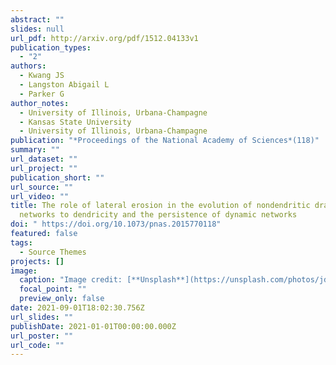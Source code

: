 ```yaml
---
abstract: ""
slides: null
url_pdf: http://arxiv.org/pdf/1512.04133v1
publication_types:
  - "2"
authors:
  - Kwang JS
  - Langston Abigail L
  - Parker G
author_notes:
  - University of Illinois, Urbana-Champagne
  - Kansas State University
  - University of Illinois, Urbana-Champagne
publication: "*Proceedings of the National Academy of Sciences*(118)"
summary: ""
url_dataset: ""
url_project: ""
publication_short: ""
url_source: ""
url_video: ""
title: The role of lateral erosion in the evolution of nondendritic drainage
  networks to dendricity and the persistence of dynamic networks
doi: " https://doi.org/10.1073/pnas.2015770118"
featured: false
tags:
  - Source Themes
projects: []
image:
  caption: "Image credit: [**Unsplash**](https://unsplash.com/photos/jdD8gXaTZsc)"
  focal_point: ""
  preview_only: false
date: 2021-09-01T18:02:30.756Z
url_slides: ""
publishDate: 2021-01-01T00:00:00.000Z
url_poster: ""
url_code: ""
---
```


